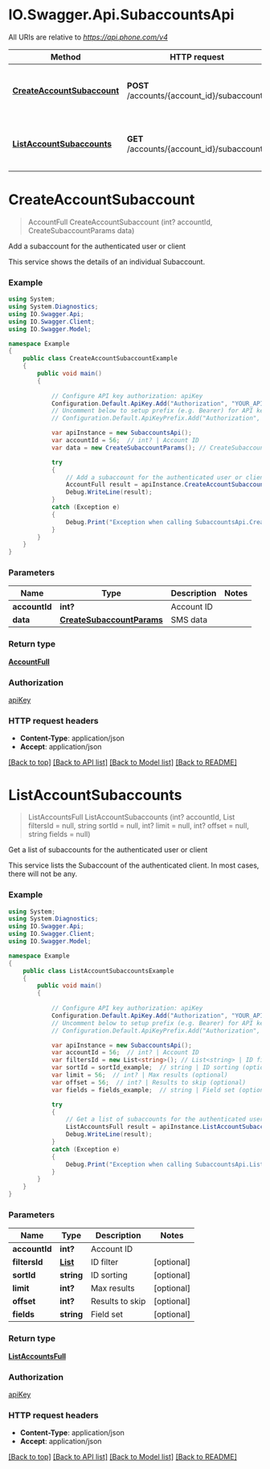 # IO.Swagger.Api.SubaccountsApi

All URIs are relative to *https://api.phone.com/v4*

Method | HTTP request | Description
------------- | ------------- | -------------
[**CreateAccountSubaccount**](SubaccountsApi.md#createaccountsubaccount) | **POST** /accounts/{account_id}/subaccounts | Add a subaccount for the authenticated user or client
[**ListAccountSubaccounts**](SubaccountsApi.md#listaccountsubaccounts) | **GET** /accounts/{account_id}/subaccounts | Get a list of subaccounts for the authenticated user or client


<a name="createaccountsubaccount"></a>
# **CreateAccountSubaccount**
> AccountFull CreateAccountSubaccount (int? accountId, CreateSubaccountParams data)

Add a subaccount for the authenticated user or client

This service shows the details of an individual Subaccount.

### Example
```csharp
using System;
using System.Diagnostics;
using IO.Swagger.Api;
using IO.Swagger.Client;
using IO.Swagger.Model;

namespace Example
{
    public class CreateAccountSubaccountExample
    {
        public void main()
        {
            
            // Configure API key authorization: apiKey
            Configuration.Default.ApiKey.Add("Authorization", "YOUR_API_KEY");
            // Uncomment below to setup prefix (e.g. Bearer) for API key, if needed
            // Configuration.Default.ApiKeyPrefix.Add("Authorization", "Bearer");

            var apiInstance = new SubaccountsApi();
            var accountId = 56;  // int? | Account ID
            var data = new CreateSubaccountParams(); // CreateSubaccountParams | SMS data

            try
            {
                // Add a subaccount for the authenticated user or client
                AccountFull result = apiInstance.CreateAccountSubaccount(accountId, data);
                Debug.WriteLine(result);
            }
            catch (Exception e)
            {
                Debug.Print("Exception when calling SubaccountsApi.CreateAccountSubaccount: " + e.Message );
            }
        }
    }
}
```

### Parameters

Name | Type | Description  | Notes
------------- | ------------- | ------------- | -------------
 **accountId** | **int?**| Account ID | 
 **data** | [**CreateSubaccountParams**](CreateSubaccountParams.md)| SMS data | 

### Return type

[**AccountFull**](AccountFull.md)

### Authorization

[apiKey](../README.md#apiKey)

### HTTP request headers

 - **Content-Type**: application/json
 - **Accept**: application/json

[[Back to top]](#) [[Back to API list]](../README.md#documentation-for-api-endpoints) [[Back to Model list]](../README.md#documentation-for-models) [[Back to README]](../README.md)

<a name="listaccountsubaccounts"></a>
# **ListAccountSubaccounts**
> ListAccountsFull ListAccountSubaccounts (int? accountId, List<string> filtersId = null, string sortId = null, int? limit = null, int? offset = null, string fields = null)

Get a list of subaccounts for the authenticated user or client

This service lists the Subaccount of the authenticated client. In most cases, there will not be any.

### Example
```csharp
using System;
using System.Diagnostics;
using IO.Swagger.Api;
using IO.Swagger.Client;
using IO.Swagger.Model;

namespace Example
{
    public class ListAccountSubaccountsExample
    {
        public void main()
        {
            
            // Configure API key authorization: apiKey
            Configuration.Default.ApiKey.Add("Authorization", "YOUR_API_KEY");
            // Uncomment below to setup prefix (e.g. Bearer) for API key, if needed
            // Configuration.Default.ApiKeyPrefix.Add("Authorization", "Bearer");

            var apiInstance = new SubaccountsApi();
            var accountId = 56;  // int? | Account ID
            var filtersId = new List<string>(); // List<string> | ID filter (optional) 
            var sortId = sortId_example;  // string | ID sorting (optional) 
            var limit = 56;  // int? | Max results (optional) 
            var offset = 56;  // int? | Results to skip (optional) 
            var fields = fields_example;  // string | Field set (optional) 

            try
            {
                // Get a list of subaccounts for the authenticated user or client
                ListAccountsFull result = apiInstance.ListAccountSubaccounts(accountId, filtersId, sortId, limit, offset, fields);
                Debug.WriteLine(result);
            }
            catch (Exception e)
            {
                Debug.Print("Exception when calling SubaccountsApi.ListAccountSubaccounts: " + e.Message );
            }
        }
    }
}
```

### Parameters

Name | Type | Description  | Notes
------------- | ------------- | ------------- | -------------
 **accountId** | **int?**| Account ID | 
 **filtersId** | [**List<string>**](string.md)| ID filter | [optional] 
 **sortId** | **string**| ID sorting | [optional] 
 **limit** | **int?**| Max results | [optional] 
 **offset** | **int?**| Results to skip | [optional] 
 **fields** | **string**| Field set | [optional] 

### Return type

[**ListAccountsFull**](ListAccountsFull.md)

### Authorization

[apiKey](../README.md#apiKey)

### HTTP request headers

 - **Content-Type**: application/json
 - **Accept**: application/json

[[Back to top]](#) [[Back to API list]](../README.md#documentation-for-api-endpoints) [[Back to Model list]](../README.md#documentation-for-models) [[Back to README]](../README.md)

